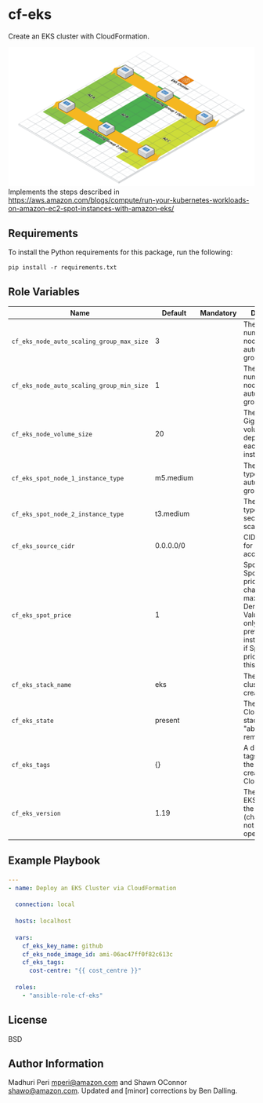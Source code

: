 cf-eks
======

Create an EKS cluster with CloudFormation.

![High Level Diagram](./docs/images/high-level.png)
Implements the steps described in
https://aws.amazon.com/blogs/compute/run-your-kubernetes-workloads-on-amazon-ec2-spot-instances-with-amazon-eks/

Requirements
------------

To install the Python requirements for this package, run the following:

```shell
pip install -r requirements.txt
```

Role Variables
--------------

| Name | Default | Mandatory | Description |
| ---- | ------- | --------- | ----------- |
| `cf_eks_node_auto_scaling_group_max_size` | 3 |  | The maximum number of nodes for the auto scaling groups. |
| `cf_eks_node_auto_scaling_group_min_size` | 1 |  | The minimum number of nodes for the auto scaling groups. |
| `cf_eks_node_volume_size` | 20 | | The size in Gigabytes of the volumes to be deployed with each spot instance. |
| `cf_eks_spot_node_1_instance_type` | m5.medium | | The instance type for the first auto scaling group. |
| `cf_eks_spot_node_2_instance_type` | t3.medium | | The instance type for the second auto scaling group. |
| `cf_eks_source_cidr` | 0.0.0.0/0 | | CIDR/IP range for instance ssh access. |
| `cf_eks_spot_price` | 1 | | Spot Price (Only Spot market price is charged, up to max of On-Demand price. Value here is only used to prevent EC2 instance launch if Spot market price exceeds this value.) |
| `cf_eks_stack_name` | eks | | The name of the cluster to be created. |
| `cf_eks_state` | present | | The state of the CloudFormation stack.  Set to "absent" to remove. |
| `cf_eks_tags` | {} | | A dictionary of tags to apply to the resources created by CloudFormation. |
| `cf_eks_version` | 1.19 | | The version of EKS to deploy the cluster as (changing this is not a minor operation). |


Example Playbook
----------------

```YAML
---
- name: Deploy an EKS Cluster via CloudFormation

  connection: local

  hosts: localhost

  vars:
    cf_eks_key_name: github
    cf_eks_node_image_id: ami-06ac47ff0f82c613c
    cf_eks_tags:
      cost-centre: "{{ cost_centre }}"

  roles:
    - "ansible-role-cf-eks"
```

License
-------

BSD

Author Information
------------------

Madhuri Peri <mperi@amazon.com> and Shawn OConnor <shawo@amazon.com>.  Updated
and [minor] corrections by Ben Dalling.
